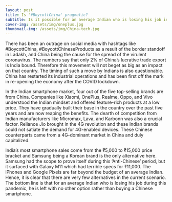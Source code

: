 ```yaml
---
layout: post
title: Is '#BoycottChina' pragmatic?
subtitle: Is it possible for an average Indian who is losing his job in this pandemic to buy an expensive non-Chinese phone?
cover-img: /assets/img/oneplus.jpg
thumbnail-img: /assets/img/China-tech.jpg
---
```


There has been an outrage on social media with hashtags like #BoycottChina, #BoycottChineseProducts as a result of the border standoff in Ladakh, and China being the cause for the spread of the virulent coronavirus. The numbers say that only 2% of China’s lucrative trade export is India bound. Therefore this movement will not beget as big as an impact on that country. The timing of such a move by Indians is also questionable. China has restarted its industrial operations and has been first off the mark in re-opening the economy after the COVID lockdown.

In the Indian smartphone market, four out of the five top-selling brands are from China. Companies like Xiaomi, OnePlus, Realme, Oppo, and Vivo understood the Indian mindset and offered feature-rich products at a low price. They have gradually built their base in the country over the past five years and are now reaping the benefits.
The dearth of competition from Indian manufacturers like Micromax, Lava, and Karbonn was also a crucial factor. Reliance Jio brought in the 4G revolution and these Indian brands could not satiate the demand for 4G-enabled devices. These Chinese counterparts came from a 4G-dominant market in China and duly capitalized.

India’s most smartphone sales come from the ₹5,000 to ₹15,000 price bracket and Samsung being a Korean brand is the only alternative here. Samsung had the scope to prove itself during this ‘Anti-Chinese’ period, but it surfaced with Galaxy M11 which had terrible specs for ₹11,000. The iPhones and Google Pixels are far beyond the budget of an average Indian. Hence, it is clear that there are very few alternatives in the current scenario.
The bottom line is that for an average Indian who is losing his job during this pandemic, he is left with no other option rather than buying a Chinese smartphone.
